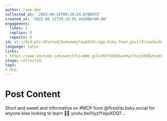 ```yaml
---
author: raae.dev
collected_at: '2025-06-15T09:28:24.678007Z'
created_at: '2025-06-11T20:19:05.442000+00:00'
engagement:
  likes: 1
  replies: 0
  reposts: 0
id: at://did:plc:47zetadj5e4aewmjfaw6d3dr/app.bsky.feed.post/3lrea56xbqk2g
language: latin
links:
- https://www.youtube.com/watch?si=QWd_gckvYKVTX8XE&v=HyzlYwjoXOQ&feature=youtu.be
stage: collected
tags:
- mcp
---
```


# Post Content

Short and sweet and informative on #MCP from 
@fireship.bsky.social for anyone else looking to learn 🧑‍🎓
youtu.be/HyzlYwjoXOQ?...